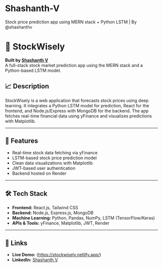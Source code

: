 # Shashanth-V
Stock price prediction app using MERN stack + Python LSTM | By @shashanthv
# 🔮 StockWisely

**Built by [Shashanth V](https://stockwisely.netlify.app)**  
A full-stack stock market prediction app using the MERN stack and a Python-based LSTM model.

## 📈 Description
StockWisely is a web application that forecasts stock prices using deep learning. It integrates a Python LSTM model for prediction, React for the frontend, and Node.js/Express with MongoDB for the backend. The app fetches real-time financial data using yFinance and visualizes predictions with Matplotlib.

---

## 🚀 Features
- Real-time stock data fetching via yFinance
- LSTM-based stock price prediction model
- Clean data visualizations with Matplotlib
- JWT-based user authentication
- Backend hosted on Render

---

## 🛠 Tech Stack
- **Frontend:** React.js, Tailwind CSS  
- **Backend:** Node.js, Express.js, MongoDB  
- **Machine Learning:** Python, Pandas, NumPy, LSTM (TensorFlow/Keras)  
- **APIs & Tools:** yFinance, Matplotlib, JWT, Render

---

## 🔗 Links
- **Live Demo:** (https://stockwisely.netlify.app/)
- **LinkedIn:** [Shashanth V](https://www.linkedin.com/in/shashanth-v-55b227334/)
